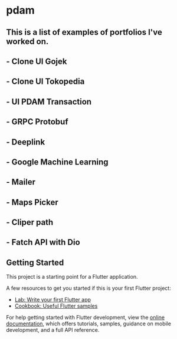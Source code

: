 # pdam

## This is a list of examples of portfolios I've worked on.

## - Clone UI Gojek 
## - Clone UI Tokopedia
## - UI PDAM Transaction
## - GRPC Protobuf
## - Deeplink
## - Google Machine Learning
## - Mailer
## - Maps Picker
## - Cliper path
## - Fatch API with Dio




## Getting Started

This project is a starting point for a Flutter application.

A few resources to get you started if this is your first Flutter project:

- [Lab: Write your first Flutter app](https://docs.flutter.dev/get-started/codelab)
- [Cookbook: Useful Flutter samples](https://docs.flutter.dev/cookbook)

For help getting started with Flutter development, view the
[online documentation](https://docs.flutter.dev/), which offers tutorials,
samples, guidance on mobile development, and a full API reference.
